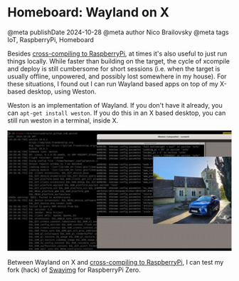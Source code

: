 # Homeboard: Wayland on X

@meta publishDate 2024-10-28
@meta author Nico Brailovsky
@meta tags IoT, RaspberryPi, Homeboard

Besides [cross-compiling to RaspberryPi](md_blog/2024/1012_rpixcompile.md), at times it's also useful to just run things locally. While faster than building on the target, the cycle of xcompile and deploy is still cumbersome for short sessions (i.e. when the target is usually offline, unpowered, and possibly lost somewhere in my house). For these situations, I found out I can run Wayland based apps on top of my X-based desktop, using Weston.

Weston is an implementation of Wayland. If you don't have it already, you can `apt-get install weston`. If you do this in an X based desktop, you can still run weston in a terminal, inside X.

[![](/blog_img/241028weston.jpg)](/blog_img/241028weston.jpg)

Between Wayland on X and [cross-compiling to RaspberryPi](md_blog/2024/1012_rpixcompile.md), I can test my fork (hack) of [Swayimg](https://github.com/nicolasbrailo/swayimg) for RaspberryPi Zero.

